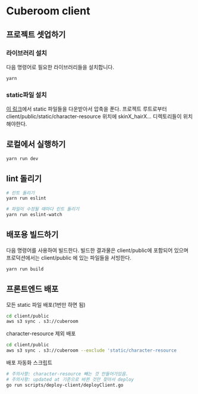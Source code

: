 # Cuberoom client

## 프로젝트 셋업하기

### 라이브러리 설치

다음 명령어로 필요한 라이브러리들을 설치합니다.

```sh
yarn
```

### static파일 설치 

[이 링크](https://drive.google.com/file/d/1SpdvHijLMv_3o_LdN0QXbusHVzrcsBEN/view)에서 static 파일들을 다운받아서 압축을 푼다.
프로젝트 루트로부터 client/public/static/character-resource 위치에 skinX_hairX... 디렉토리들이 위치해야한다.


## 로컬에서 실행하기

```sh
yarn run dev
```

## lint 돌리기

```sh
# 린트 돌리기
yarn run eslint

# 파일이 수정될 때마다 린트 돌리기
yarn run eslint-watch
```

## 배포용 빌드하기

다음 명령어를 사용하여 빌드한다.
빌드한 결과물은 client/public에 포함되어 있으며
프로덕션에서는 client/public 에 있는 파일들을 서빙한다. 

```sh
yarn run build
```

## 프론트엔드 배포

모든 static 파일 배포(1번만 하면 됨)

```sh
cd client/public
aws s3 sync . s3://cuberoom
```

character-resource 제외 배포

```sh
cd client/public
aws s3 sync . s3://cuberoom --exclude 'static/character-resource
```

배포 자동화 스크립트

```sh
# 주의사항: character-resource 빼는 것 안들어가있음.
# 주의사항: updated at 기준으로 바뀐 것만 찾아서 deploy
go run scripts/deploy-client/deployClient.go
```
